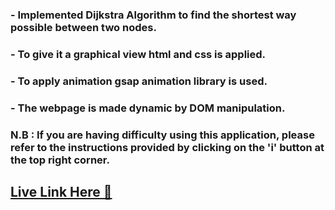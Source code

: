 ### - Implemented **Dijkstra Algorithm** to find the shortest way possible between two nodes.
### - To give it a graphical view html and css is applied.
### - To apply animation gsap animation library is used.
### - The webpage is made dynamic by DOM manipulation.
### N.B : If you are having difficulty using this application, please refer to the instructions provided by clicking on the 'i' button at the top right corner.
## [Live Link Here 🔗](https://shortest-path-finder-gules.vercel.app/)
